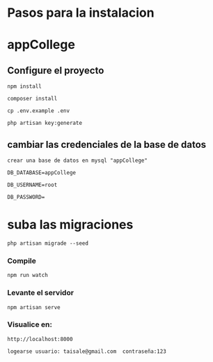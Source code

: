 # Pasos para la instalacion 
# appCollege

## Configure el proyecto
```
npm install
```
```
composer install
```
```
cp .env.example .env
```
```
php artisan key:generate
```

## cambiar las credenciales de la base de datos
```
crear una base de datos en mysql "appCollege"
```
```
DB_DATABASE=appCollege
```
```
DB_USERNAME=root
```
```
DB_PASSWORD=
```
# suba las migraciones
```
php artisan migrade --seed
```
### Compile
```
npm run watch
```

### Levante el servidor
```
npm artisan serve
```


### Visualice en:
```
http://localhost:8000
```
```
logearse usuario: taisale@gmail.com  contraseña:123
```
